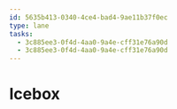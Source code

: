 ```yaml
---
id: 5635b413-0340-4ce4-bad4-9ae11b37f0ec
type: lane
tasks:
  - 3c885ee3-0f4d-4aa0-9a4e-cff31e76a90d
  - 3c885ee3-0f4d-4aa0-9a4e-cff31e76a90d
---
```


# Icebox
